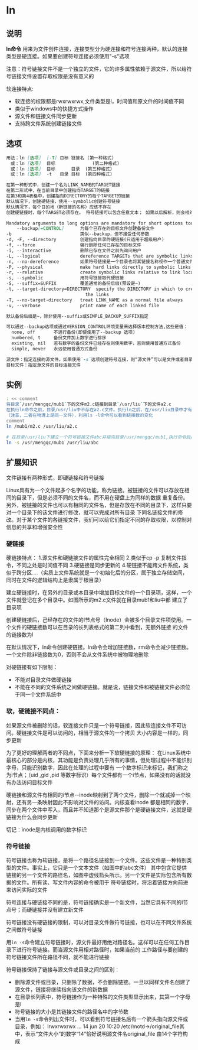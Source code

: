 # **ln**

## 说明

**ln命令** 用来为文件创件连接，连接类型分为硬连接和符号连接两种，默认的连接类型是硬连接。如果要创建符号连接必须使用"-s"选项

注意：符号链接文件不是一个独立的文件，它的许多属性依赖于源文件，所以给符号链接文件设置存取权限是没有意义的

软连接特点:

* 软连接的权限都是rwxrwxrwx,文件类型是l，时间值和原文件的时间值不同
* 类似于windows中的快捷方式操作
* 源文件和链接文件同步更新
* 支持跨文件系统创建链接文件

## 选项

```markdown
用法：ln [选项]  [-T] 目标 链接名	(第一种格式)
　或：ln [选项]  目标		        (第二种格式)
　或：ln [选项]  目标      目录	(第三种格式)
　或：ln [选项]  -t   目录 目标	(第四种格式)

在第一种形式中，创建一个名为LINK_NAME的TARGET链接
在第二形式中，在当前目录中创建指向TARGET的链接
在第3和第4表格中，创建指向DIRECTORY的每个TARGET的链接
默认情况下，创建硬链接，使用--symbolic创建符号链接
默认情况下，每个目的地（新链接的名称）应该不存在
创建硬链接时，每个TARGET必须存在。 符号链接可以包含任意文本； 如果以后解析，则会相对于其父目录解释相对链接

Mandatory arguments to long options are mandatory for short options too.
    --backup[=CONTROL]	    为每个已存在的目标文件创建备份文件
-b				            类似--backup，但不接受任何参数
-d, -F, --directory		    创建指向目录的硬链接(只适用于超级用户)
-f, --force			        强行删除任何已存在的目标文件
-i, --interactive           删除已存在文件之前先询问用户
-L, --logical               dereference TARGETs that are symbolic links
-n, --no-dereference        如果符号链接是一个目录也将其链接名称视作一个普通文件
-P, --physical              make hard links directly to symbolic links
-r, --relative              create symbolic links relative to link location
-s, --symbolic              用符号链接取代硬链接
-S, --suffix=SUFFIX         覆盖通常的备份后缀(预设是~)
-t, --target-directory=DIRECTORY  specify the DIRECTORY in which to create
                              the links
-T, --no-target-directory   treat LINK_NAME as a normal file always
-v, --verbose               print name of each linked file

默认备份后缀是~，除非使用--suffix或SIMPLE_BACKUP_SUFFIX指定

可以通过--backup选项或通过VERSION_CONTROL环境变量来选择版本控制方法,这些是值：
  none, off       不进行备份(即使使用了--backup 选项)
  numbered, t     备份文件加上数字进行排序
  existing, nil   若有数字的备份文件已经存在则使用数字，否则使用普通方式备份
  simple, never   永远使用普通方式备份

源文件：指定连接的源文件。如果使用`-s`选项创建符号连接，则“源文件”可以是文件或者目录。创建硬连接时，则“源文件”参数只能是文件
目标文件：指定源文件的目标连接文件
```

## 实例

```bash
: << comment
将目录`/usr/mengqc/mub1`下的文件m2.c链接到目录`/usr/liu`下的文件a2.c
在执行ln命令之前，目录/usr/liu中不存在a2.c文件。执行ln之后，在/usr/liu目录中才有a2.c，表明m2.c和a2.c链接起来
（注意，二者在物理上是同一文件），利用ls -l命令可以看到链接数的变化
comment
ln /mub1/m2.c /usr/liu/a2.c

# 在目录/usr/liu下建立一个符号链接文件abc并指向目录/usr/mengqc/mub1,执行命令后/usr/mengqc/mub1代表的路径将存放在/usr/liu/abc文件中
ln -s /usr/mengqc/mub1 /usr/liu/abc

```


## 扩展知识  

文件链接有两种形式，即硬链接和符号链接

Linux具有为一个文件起多个名字的功能，称为链接。被链接的文件可以存放在相同的目录下，但是必须不同的文件名，而不用在硬盘上为同样的数据
重复备份。另外，被链接的文件也可以有相同的文件名，但是存放在不同的目录下，这样只要对一个目录下的该文件进行修改，就可以完成对所有目录
下同名链接文件的修改。对于某个文件的各链接文件，我们可以给它们指定不同的存取权限，以控制对信息的共享和增强安全性

### 硬链接

硬链接特点：
1.源文件和硬链接文件的属性完全相同
2.类似于cp -p 复制文件指令，不同之处是时间值不同
3.硬链接是同步更新的
4.硬链接不能跨文件系统，类似于跨分区....（实质上文件系统就是一个初始化后的分区，属于独立存储空间，同时在文件的逻辑结构上是隶属于根目录）

建立硬链接时，在另外的目录或本目录中增加目标文件的一个目录项，这样，一个文件就登记在多个目录中。如图所示的m2.c文件就在目录mub1和liu中都
建立了目录项

创建硬链接后，己经存在的文件的I节点号（Inode）会被多个目录文件项使用。一个文件的硬链接数可以在目录的长列表格式的第二列中看到，无额外链接
的文件的链接数为l

在默认情况下，ln命令创建硬链接。ln命令会增加链接数，rm命令会减少链接数。一个文件除非链接数为0，否则不会从文件系统中被物理地删除

对硬链接有如下限制：

*   不能对目录文件做硬链接
*   不能在不同的文件系统之间做硬链接。就是说，链接文件和被链接文件必须位于同一个文件系统中

### 软，硬链接不同点：

如果源文件被删除的话，软连接文件只是一个符号链接，因此软连接文件不可访问。硬链接文件是可以访问的，相当于源文件的一个拷贝
大小内容是一样的，同步更新

为了更好的理解两者的不同点，下面来分析一下软硬链接的原理：
在Linux系统中最核心的部分是内核，其功能是负责处理几乎所有的事情，但处理过程中不能识别字母，只能识别数字，因此在处理的过程中要有
一个数字标识来标记，我们称之为i节点；（uid ,gid ,pid 等数字标识）每个文件都有一个i节点，如果没有的话就没有办法访问目标文件

硬链接和源文件有相同的i节点--inode映射到了两个文件，删除一个就减掉一个映射，还有另一条映射因此不影响对文件的访问。内核查看inode
都是相同的数字，同步在两个文件中写入，而且并不知道那个是源文件那个是硬链接文件，这就是硬链接为什么会同步更新

切记：inode是内核调用的数字标识

### 符号链接  

符号链接也称为软链接，是将一个路径名链接到一个文件。这些文件是一种特别类型的文件。事实上，它只是一个文本文件（如图中的abc文件）
其中包含它提供链接的另一个文件的路径名，如图中虚线箭头所示。另一个文件是实际包含所有数据的文件。所有读、写文件内容的命令被用于
符号链接时，将沿着链接方向前进来访问实际的文件

符号连接与硬链接不同的是，符号链接确实是一个新文件，当然它具有不同的I节点号；而硬链接并没有建立新文件

符号链接没有硬链接的限制，可以对目录文件做符号链接，也可以在不同文件系统之间做符号链接

用`ln -s`命令建立符号链接时，源文件最好用绝对路径名。这样可以在任何工作目录下进行符号链接。而当源文件用相对路径时，如果当前的
工作路径与要创建的符号链接文件所在路径不同，就不能进行链接

符号链接保持了链接与源文件或目录之间的区别：

*   删除源文件或目录，只删除了数据，不会删除链接。一旦以同样文件名创建了源文件，链接将继续指向该文件的新数据
*   在目录长列表中，符号链接作为一种特殊的文件类型显示出来，其第一个字母是l
*   符号链接的大小是其链接文件的路径名中的字节数
*   当用`ln -s`命令列出文件时，可以看到符号链接名后有一个箭头指向源文件或目录，例如：
    lrwxrwxrwx … 14 jun 20 10:20 /etc/motd->/original_file其中，表示“文件大小”的数字“14”恰好说明源文件名original_file
    由14个字符构成



